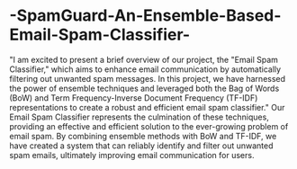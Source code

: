 # -SpamGuard-An-Ensemble-Based-Email-Spam-Classifier-
"I am excited to present a brief overview of our project, the "Email Spam Classifier," which aims to enhance email communication by automatically filtering out unwanted spam messages. In this project, we have harnessed the power of ensemble techniques and leveraged both the Bag of Words (BoW) and Term Frequency-Inverse Document Frequency (TF-IDF) representations to create a robust and efficient email spam classifier."
Our Email Spam Classifier represents the culmination of these techniques, providing an effective and efficient solution to the ever-growing problem of email spam. By combining ensemble methods with BoW and TF-IDF, we have created a system that can reliably identify and filter out unwanted spam emails, ultimately improving email communication for users.

